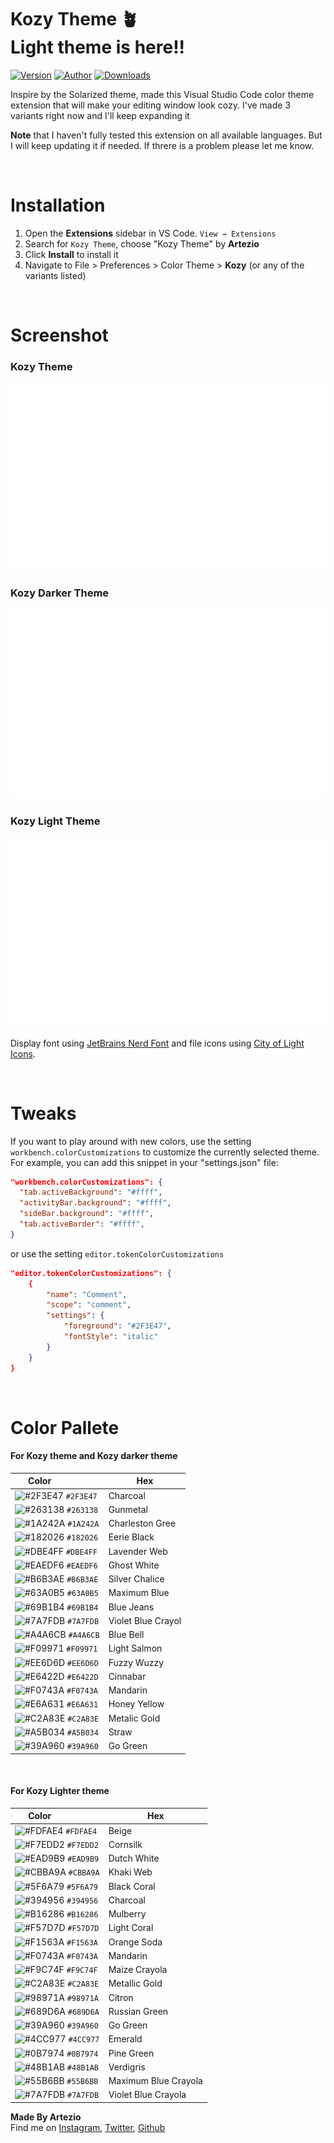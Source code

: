 # **Kozy Theme** 🪴 <br /> Light theme is here!!

[![Version](https://img.shields.io/badge/VSCODE-V1.12%2B-normal?style=flat)](https://code.visualstudio.com/updates/v1_12) [![Author](https://vsmarketplacebadge.apphb.com/version/Artezio.kozy-theme.svg)](https://github.com/Artezi0/Kozy)
[![Downloads](https://img.shields.io/visual-studio-marketplace/d/Artezio.kozy-theme?color=normal&label=DOWNLOADS)](https://marketplace.visualstudio.com/items?itemName=Artezio.kozy-theme)

Inspire by the Solarized theme, made this Visual Studio Code color theme extension that will make your editing window look cozy. I've made 3 variants right now and I'll keep expanding it

**Note** that I haven't fully tested this extension on all available languages. But I will keep updating it if needed. If threre is a problem please let me know.<br>

<br />

# **Installation**

1. Open the **Extensions** sidebar in VS Code. `View → Extensions`
2. Search for `Kozy Theme`, choose "Kozy Theme" by **Artezio**
3. Click **Install** to install it
4. Navigate to File > Preferences > Color Theme > **Kozy** (or any of the variants listed)

<br />

# **Screenshot**
### Kozy Theme
![Screenshot](images/kozy%20(1).svg)

### Kozy Darker Theme
![Screenshot](images/kozy%20(3).svg)

### Kozy Light Theme
![Screenshot](images/kozy%20(2).svg)

Display font using [JetBrains Nerd Font](https://www.nerdfonts.com/) and file icons using [City of Light Icons](https://github.com/Yummygum/city-lights-icons-vsc). 

<br />

# **Tweaks**

If you want to play around with new colors, use the setting `workbench.colorCustomizations` to customize the currently selected theme. For example, you can add this snippet in your "settings.json" file:

```json
"workbench.colorCustomizations": {
  "tab.activeBackground": "#ffff",
  "activityBar.background": "#ffff",
  "sideBar.background": "#ffff",
  "tab.activeBorder": "#ffff",
}
```

or use the setting `editor.tokenColorCustomizations`

```json
"editor.tokenColorCustomizations": {
    {
        "name": "Comment",
        "scope": "comment",
        "settings": {
            "foreground": "#2F3E47",
		    "fontStyle": "italic"
        }
    }
}
```

<br />

# **Color Pallete**
#### For Kozy theme and Kozy darker theme
| Color&nbsp;&nbsp;&nbsp;&nbsp;&nbsp;&nbsp;&nbsp;&nbsp;&nbsp;&nbsp;&nbsp;&nbsp;&nbsp;&nbsp;&nbsp; | Hex |
| ---------- | ------------------------------------------------------------ | 
| ![#2F3E47](https://via.placeholder.com/15/2F3E47/2F3E47?text=+) `#2F3E47` | Charcoal |
| ![#263138](https://via.placeholder.com/15/263138/263138?text=+) `#263138` | Gunmetal |
| ![#1A242A](https://via.placeholder.com/15/1A242A/1A242A?text=+) `#1A242A` | Charleston Gree |
| ![#182026](https://via.placeholder.com/15/182026/182026?text=+) `#182026` | Eerie Black |
| ![#DBE4FF](https://via.placeholder.com/15/DBE4FF/DBE4FF?text=+) `#DBE4FF` | Lavender Web |
| ![#EAEDF6](https://via.placeholder.com/15/EAEDF6/EAEDF6?text=+) `#EAEDF6` | Ghost White |
| ![#B6B3AE](https://via.placeholder.com/15/B6B3AE/B6B3AE?text=+) `#B6B3AE` | Silver Chalice |
| ![#63A0B5](https://via.placeholder.com/15/63A0B5/63A0B5?text=+) `#63A0B5` | Maximum Blue |
| ![#69B1B4](https://via.placeholder.com/15/69B1B4/69B1B4?text=+) `#69B1B4` | Blue Jeans |
| ![#7A7FDB](https://via.placeholder.com/15/7A7FDB/7A7FDB?text=+) `#7A7FDB` | Violet Blue Crayol |
| ![#A4A6CB](https://via.placeholder.com/15/A4A6CB/A4A6CB?text=+) `#A4A6CB` | Blue Bell |
| ![#F09971](https://via.placeholder.com/15/F09971/F09971?text=+) `#F09971` | Light Salmon |
| ![#EE6D6D](https://via.placeholder.com/15/EE6D6D/EE6D6D?text=+) `#EE6D6D` | Fuzzy Wuzzy |
| ![#E6422D](https://via.placeholder.com/15/E6422D/E6422D?text=+) `#E6422D` | Cinnabar |
| ![#F0743A](https://via.placeholder.com/15/F0743A/F0743A?text=+) `#F0743A` | Mandarin |
| ![#E6A631](https://via.placeholder.com/15/E6A631/E6A631?text=+) `#E6A631` | Honey Yellow |
| ![#C2A83E](https://via.placeholder.com/15/C2A83E/C2A83E?text=+) `#C2A83E` | Metalic Gold |
| ![#A5B034](https://via.placeholder.com/15/A5B034/A5B034?text=+) `#A5B034` | Straw |
| ![#39A960](https://via.placeholder.com/15/39A960/39A960?text=+) `#39A960` | Go Green |

<br />

#### For Kozy Lighter theme
| Color&nbsp;&nbsp;&nbsp;&nbsp;&nbsp;&nbsp;&nbsp;&nbsp;&nbsp;&nbsp;&nbsp;&nbsp;&nbsp;&nbsp;&nbsp; | Hex |
| ---------- | ------------------------------------------------------------ | 
| ![#FDFAE4](https://via.placeholder.com/15/FDFAE4/FDFAE4?text=+) `#FDFAE4` | Beige |
| ![#F7EDD2](https://via.placeholder.com/15/F7EDD2/F7EDD2?text=+) `#F7EDD2` |Cornsilk |
| ![#EAD9B9](https://via.placeholder.com/15/EAD9B9/EAD9B9?text=+) `#EAD9B9` | Dutch White |
| ![#CBBA9A](https://via.placeholder.com/15/CBBA9A/CBBA9A?text=+) `#CBBA9A` | Khaki Web |
| ![#5F6A79](https://via.placeholder.com/15/5F6A79/5F6A79?text=+) `#5F6A79` | Black Coral |
| ![#394956](https://via.placeholder.com/15/394956/394956?text=+) `#394956` | Charcoal |
| ![#B16286](https://via.placeholder.com/15/B16286/B16286?text=+) `#B16286` | Mulberry |
| ![#F57D7D](https://via.placeholder.com/15/F57D7D/F57D7D?text=+) `#F57D7D` | Light Coral |
| ![#F1563A](https://via.placeholder.com/15/F1563A/F1563A?text=+) `#F1563A` | Orange Soda |
| ![#F0743A](https://via.placeholder.com/15/F0743A/F0743A?text=+) `#F0743A` | Mandarin |
| ![#F9C74F](https://via.placeholder.com/15/F9C74F/F9C74F?text=+) `#F9C74F` | Maize Crayola |
| ![#C2A83E](https://via.placeholder.com/15/C2A83E/C2A83E?text=+) `#C2A83E` | Metallic Gold |
| ![#98971A](https://via.placeholder.com/15/98971A/98971A?text=+) `#98971A` | Citron |
| ![#689D6A](https://via.placeholder.com/15/689D6A/689D6A?text=+) `#689D6A` | Russian Green |
| ![#39A960](https://via.placeholder.com/15/39A960/39A960?text=+) `#39A960` | Go Green |
| ![#4CC977](https://via.placeholder.com/15/4CC977/4CC977?text=+) `#4CC977` | Emerald |
| ![#0B7974](https://via.placeholder.com/15/0B7974/0B7974?text=+) `#0B7974` | Pine Green |
| ![#48B1AB](https://via.placeholder.com/15/48B1AB/48B1AB?text=+) `#48B1AB` |  Verdigris |
| ![#55B6BB](https://via.placeholder.com/15/55B6BB/55B6BB?text=+) `#55B6BB` | Maximum Blue Crayola |
| ![#7A7FDB](https://via.placeholder.com/15/7A7FDB/7A7FDB?text=+) `#7A7FDB` | Violet Blue Crayola |

**Made By Artezio** <br /> Find me on 
[Instagram](https://instagram.com/artezio_),
[Twitter](https://twitter.com/Artezio0),
[Github](https://github.com/Artezi0)





